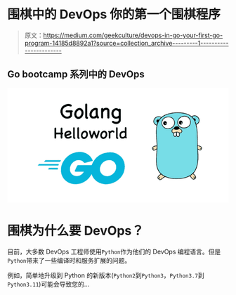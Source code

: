 # 围棋中的 DevOps 你的第一个围棋程序

> 原文：<https://medium.com/geekculture/devops-in-go-your-first-go-program-14185d8892a1?source=collection_archive---------1----------------------->

## Go bootcamp 系列中的 DevOps

![](img/bc0e437902ea45a97c8839a2e61d3603.png)

# 围棋为什么要 DevOps？

目前，大多数 DevOps 工程师使用`Python`作为他们的 DevOps 编程语言。但是`Python`带来了一些编译时和服务扩展的问题。

例如，简单地升级到 Python 的新版本(`Python2`到`Python3`，`Python3.7`到`Python3.11`)可能会导致您的…